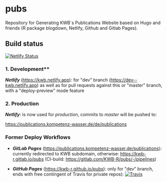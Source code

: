 # pubs

Repository for Generating KWB`s Publications Website based on Hugo and friends
(R package blogdown, Netlify, Github and Gitlab Pages). 

## Build status 

[![Netlify Status](https://api.netlify.com/api/v1/badges/a0eb023f-bc30-4788-bcf5-8bfb7f89a459/deploy-status)](https://app.netlify.com/sites/kwb/deploys)

### 1. Development**

***Netlify*** (https://kwb.netlify.app): for "dev" branch (https://dev--kwb.netlify.app)
as well as for pull requests against this or "master" branch, with a "deploy-preview"
mode feature
  
### 2. Production 

***Netlify***: is now used for *production*, commits to *master* will be pushed to: 

https://publications.kompetenz-wasser.de/de/publications


### Former Deploy Workflows

  + ***GitLab Pages*** (https://publications.kompetenz-wasser.de/publications): currently redirected to KWB subdomain, otherwise: https://kwb-r.gitlab.io/pubs (CI-build: https://gitlab.com/KWB-R/pubs/-/pipelines)
   
  + ***GitHub Pages*** (https://kwb-r.github.io/pubs): only for "dev" branch, ends with free contingent of Travis for private repos): [![Travis](https://travis-ci.com/KWB-R/pubs.svg?token=xLsqyFUTkNjVT34QzX9D&branch=dev)](https://travis-ci.com/KWB-R/pubs)
 
